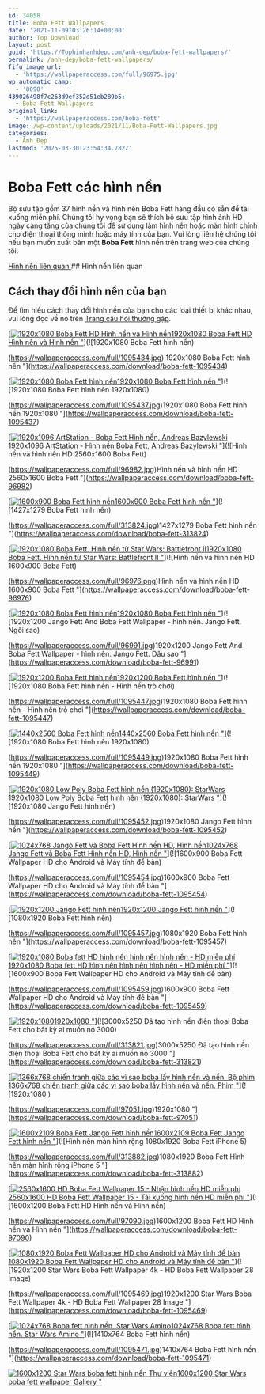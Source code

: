 ```yaml
---
id: 34058
title: Boba Fett Wallpapers
date: '2021-11-09T03:26:14+00:00'
author: Top Download
layout: post
guid: 'https://Tophinhanhdep.com/anh-dep/boba-fett-wallpapers/'
permalink: /anh-dep/boba-fett-wallpapers/
fifu_image_url:
  - 'https://wallpaperaccess.com/full/96975.jpg'
wp_automatic_camp:
  - '8098'
439026498f7c263d9ef352d51eb289b5:
  - Boba Fett Wallpapers
original_link:
  - 'https://wallpaperaccess.com/boba-fett'
image: /wp-content/uploads/2021/11/Boba-Fett-Wallpapers.jpg
categories:
  - Ảnh Đẹp
lastmod: '2025-03-30T23:54:34.782Z'
---
```

# Boba Fett các hình nền

Bộ sưu tập gồm 37 hình nền và hình nền Boba Fett hàng đầu có sẵn để tải xuống miễn phí. Chúng tôi hy vọng bạn sẽ thích bộ sưu tập hình ảnh HD ngày càng tăng của chúng tôi để sử dụng làm hình nền hoặc màn hình chính cho điện thoại thông minh hoặc máy tính của bạn. Vui lòng liên hệ chúng tôi nếu bạn muốn xuất bản một **Boba Fett** hình nền trên trang web của chúng tôi.

[Hình nền liên quan ](#related) ## Hình nền liên quan

## Cách thay đổi hình nền của bạn

Để tìm hiểu cách thay đổi hình nền của bạn cho các loại thiết bị khác nhau, vui lòng đọc về nó trên [Trang câu hỏi thường gặp](https://tophinhanhdep.com/faq/).

  
[[![1920x1080 Boba Fett HD Hình nền và Hình nền](https://wallpaperaccess.com/full/96975.jpg)1920x1080 Boba Fett HD Hình nền và Hình nền "](https://wallpaperaccess.com/download/boba-fett-96975)](![1920x1080 Boba Fett hình nền)

(https://wallpaperaccess.com/full/1095434.jpg) 1920x1080 Boba Fett hình nền "](https://wallpaperaccess.com/download/boba-fett-1095434)

[[![1920x1080 Boba Fett hình nền](https://wallpaperaccess.com/full/1095436.jpg)1920x1080 Boba Fett hình nền "](https://wallpaperaccess.com/download/boba-fett-1095436)](![1920x1080 Boba Fett hình nền 1920x1080)

(https://wallpaperaccess.com/full/1095437.jpg)1920x1080 Boba Fett hình nền 1920x1080 "](https://wallpaperaccess.com/download/boba-fett-1095437)

[[![1920x1096 ArtStation - Boba Fett Hình nền, Andreas Bazylewski](https://wallpaperaccess.com/full/1095438.jpg)1920x1096 ArtStation - Hình nền Boba Fett, Andreas Bazylewski "](https://wallpaperaccess.com/download/boba-fett-1095438)](![Hình nền và hình nền HD 2560x1600 Boba Fett)

(https://wallpaperaccess.com/full/96982.jpg)Hình nền và hình nền HD 2560x1600 Boba Fett "](https://wallpaperaccess.com/download/boba-fett-96982)

[[![1600x900 Boba Fett hình nền](https://wallpaperaccess.com/full/1095440.jpg)1600x900 Boba Fett hình nền "](https://wallpaperaccess.com/download/boba-fett-1095440)](![1427x1279 Boba Fett hình nền)

(https://wallpaperaccess.com/full/313824.jpg)1427x1279 Boba Fett hình nền "](https://wallpaperaccess.com/download/boba-fett-313824)

[[![1920x1080 Boba Fett.  Hình nền từ Star Wars: Battlefront II](https://wallpaperaccess.com/full/1095442.jpg)1920x1080 Boba Fett. Hình nền từ Star Wars: Battlefront II "](https://wallpaperaccess.com/download/boba-fett-1095442)](![Hình nền và hình nền HD 1600x900 Boba Fett)

(https://wallpaperaccess.com/full/96976.png)Hình nền và hình nền HD 1600x900 Boba Fett "](https://wallpaperaccess.com/download/boba-fett-96976)

[[![1920x1080 Boba Fett hình nền](https://wallpaperaccess.com/full/1095444.jpg)1920x1080 Boba Fett hình nền "](https://wallpaperaccess.com/download/boba-fett-1095444)](![1920x1200 Jango Fett And Boba Fett Wallpaper - hình nền.  Jango Fett.  Ngôi sao)

(https://wallpaperaccess.com/full/96991.jpg)1920x1200 Jango Fett And Boba Fett Wallpaper - hình nền. Jango Fett. Dấu sao "](https://wallpaperaccess.com/download/boba-fett-96991)

[[![1920x1200 Boba Fett hình nền](https://wallpaperaccess.com/full/1095446.jpg)1920x1200 Boba Fett hình nền "](https://wallpaperaccess.com/download/boba-fett-1095446)](![1920x1080 Boba Fett hình nền - Hình nền trò chơi)

(https://wallpaperaccess.com/full/1095447.jpg)1920x1080 Boba Fett hình nền - Hình nền trò chơi "](https://wallpaperaccess.com/download/boba-fett-1095447)

[[![1440x2560 Boba Fett hình nền](https://wallpaperaccess.com/full/1095448.jpg)1440x2560 Boba Fett hình nền "](https://wallpaperaccess.com/download/boba-fett-1095448)](![1920x1080 Boba Fett hình nền 1920x1080)

(https://wallpaperaccess.com/full/1095449.jpg)1920x1080 Boba Fett hình nền 1920x1080 "](https://wallpaperaccess.com/download/boba-fett-1095449)

[[![1920x1080 Low Poly Boba Fett hình nền (1920x1080): StarWars](https://wallpaperaccess.com/full/1095450.png)1920x1080 Low Poly Boba Fett hình nền (1920x1080): StarWars "](https://wallpaperaccess.com/download/boba-fett-1095450)](![1920x1080 Jango Fett hình nền)

(https://wallpaperaccess.com/full/1095452.jpg)1920x1080 Jango Fett hình nền "](https://wallpaperaccess.com/download/boba-fett-1095452)

[[![1024x768 Jango Fett và Boba Fett Hình nền HD, Hình nền](https://wallpaperaccess.com/full/1095453.png)1024x768 Jango Fett và Boba Fett Hình nền HD, Hình nền "](https://wallpaperaccess.com/download/boba-fett-1095453)](![1600x900 Boba Fett Wallpaper HD cho Android và Máy tính để bàn)

(https://wallpaperaccess.com/full/1095454.jpg)1600x900 Boba Fett Wallpaper HD cho Android và Máy tính để bàn "](https://wallpaperaccess.com/download/boba-fett-1095454)

[[![1920x1200 Jango Fett hình nền](https://wallpaperaccess.com/full/1095455.jpg)1920x1200 Jango Fett hình nền "](https://wallpaperaccess.com/download/boba-fett-1095455)](![1080x1920 Boba Fett hình nền)

(https://wallpaperaccess.com/full/1095457.jpg)1080x1920 Boba Fett hình nền "](https://wallpaperaccess.com/download/boba-fett-1095457)

[[![1920x1080 Boba fett HD hình nền hình nền hình nền - HD miễn phí](https://wallpaperaccess.com/full/1095458.jpg)1920x1080 Boba fett HD hình nền hình nền hình nền - HD miễn phí "](https://wallpaperaccess.com/download/boba-fett-1095458)](![1600x900 Boba Fett Wallpaper HD cho Android và Máy tính để bàn)

(https://wallpaperaccess.com/full/1095459.jpg)1600x900 Boba Fett Wallpaper HD cho Android và Máy tính để bàn "](https://wallpaperaccess.com/download/boba-fett-1095459)

[[![1920x1080 ](https://wallpaperaccess.com/full/96993.jpg)1920x1080 "](https://wallpaperaccess.com/download/boba-fett-96993)](![3000x5250 Đã tạo hình nền điện thoại Boba Fett cho bất kỳ ai muốn nó 3000)

(https://wallpaperaccess.com/full/313821.jpg)3000x5250 Đã tạo hình nền điện thoại Boba Fett cho bất kỳ ai muốn nó 3000 "](https://wallpaperaccess.com/download/boba-fett-313821)

[[![1366x768 chiến tranh giữa các vì sao boba lấy hình nền và nền.  Bộ phim](https://wallpaperaccess.com/full/1095462.jpg)1366x768 chiến tranh giữa các vì sao boba lấy hình nền và nền. Phim "](https://wallpaperaccess.com/download/boba-fett-1095462)](![1920x1080 )

(https://wallpaperaccess.com/full/97051.jpg)1920x1080 "](https://wallpaperaccess.com/download/boba-fett-97051)

[[![1600x2109 Boba Fett Jango Fett hình nền](https://wallpaperaccess.com/full/1095464.jpg)1600x2109 Boba Fett Jango Fett hình nền "](https://wallpaperaccess.com/download/boba-fett-1095464)](![Hình nền màn hình rộng 1080x1920 Boba Fett iPhone 5)

(https://wallpaperaccess.com/full/313882.jpg)1080x1920 Boba Fett Hình nền màn hình rộng iPhone 5 "](https://wallpaperaccess.com/download/boba-fett-313882)

[[![2560x1600 HD Boba Fett Wallpaper 15 - Nhận hình nền HD miễn phí](https://wallpaperaccess.com/full/97020.jpg)2560x1600 HD Boba Fett Wallpaper 15 - Tải xuống hình nền HD miễn phí "](https://wallpaperaccess.com/download/boba-fett-97020)](![1600x1200 Boba Fett HD Hình nền và Hình nền)

(https://wallpaperaccess.com/full/97090.jpg)1600x1200 Boba Fett HD Hình nền và Hình nền "](https://wallpaperaccess.com/download/boba-fett-97090)

[[![1080x1920 Boba Fett Wallpaper HD cho Android và Máy tính để bàn](https://wallpaperaccess.com/full/1095468.jpg)1080x1920 Boba Fett Wallpaper HD cho Android và Máy tính để bàn "](https://wallpaperaccess.com/download/boba-fett-1095468)](![1920x1200 Star Wars Boba Fett Wallpaper 4k - HD Boba Fett Wallpaper 28 Image)

(https://wallpaperaccess.com/full/1095469.jpg)1920x1200 Star Wars Boba Fett Wallpaper 4k - HD Boba Fett Wallpaper 28 Image "](https://wallpaperaccess.com/download/boba-fett-1095469)

[[![1024x768 Boba fett hình nền.  Star Wars Amino](https://wallpaperaccess.com/full/1095470.jpg)1024x768 Boba fett hình nền. Star Wars Amino "](https://wallpaperaccess.com/download/boba-fett-1095470)](![1410x764 Boba Fett hình nền)

(https://wallpaperaccess.com/full/1095471.jpg)1410x764 Boba Fett hình nền "](https://wallpaperaccess.com/download/boba-fett-1095471)

[![1600x1200 Star Wars boba fett hình nền Thư viện](https://wallpaperaccess.com/full/1095472.jpg)1600x1200 Star Wars boba fett wallpaper Gallery "](https://wallpaperaccess.com/download/boba-fett-1095472)
